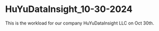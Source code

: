 # HuYuDataInsight_10-30-2024
 This is the workload for our company HuYuDataInsight LLC on Oct 30th.
